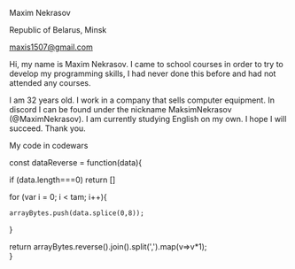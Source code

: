 
Maxim Nekrasov

Republic of Belarus, Minsk

maxis1507@gmail.com

Hi, my name is Maxim Nekrasov. I came to school courses in order to try to develop my programming skills, I had never done this before and had not attended any courses.

I am 32 years old. I work in a company that sells computer equipment. In discord I can be found under the nickname MaksimNekrasov (@MaximNekrasov). I am currently studying English on my own. I hope I will succeed. Thank you.

My code in codewars

const dataReverse = function(data){ 

  if (data.length===0) return []

  for (var i = 0; i < tam; i++){

    arrayBytes.push(data.splice(0,8));

  }

  return arrayBytes.reverse().join().split(',').map(v=>v*1);  
}
